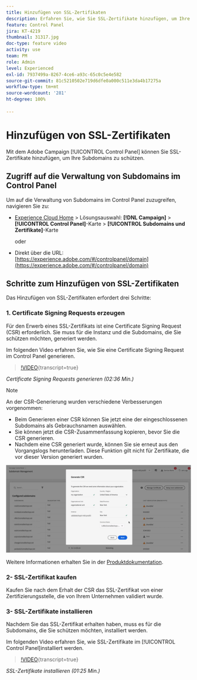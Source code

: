 ```yaml
---
title: Hinzufügen von SSL-Zertifikaten
description: Erfahren Sie, wie Sie SSL-Zertifikate hinzufügen, um Ihre Subdomains zu schützen.
feature: Control Panel
jira: KT-4219
thumbnail: 31317.jpg
doc-type: feature video
activity: use
team: PM
role: Admin
level: Experienced
exl-id: 7937499a-8267-4ce6-a93c-65c0c5e4e582
source-git-commit: 81c5210502e719d6dfe0a000c511e3da4b17275a
workflow-type: tm+mt
source-wordcount: '281'
ht-degree: 100%

---
```


# Hinzufügen von SSL-Zertifikaten

Mit dem Adobe Campaign [!UICONTROL Control Panel] können Sie SSL-Zertifikate hinzufügen, um Ihre Subdomains zu schützen.

## Zugriff auf die Verwaltung von Subdomains im Control Panel

Um auf die Verwaltung von Subdomains im Control Panel zuzugreifen, navigieren Sie zu:

* [Experience Cloud Home](https://experience.adobe.com/#/home) > Lösungsauswahl: **[!DNL Campaign]** > **[!UICONTROL Control Panel]**-Karte > **[!UICONTROL Subdomains und Zertifikate]**-Karte

  oder
* Direkt über die URL: [https://experience.adobe.com/#/controlpanel/domain](https://experience.adobe.com/#/controlpanel/domain)

## Schritte zum Hinzufügen von SSL-Zertifikaten

Das Hinzufügen von SSL-Zertifikaten erfordert drei Schritte:

### 1. Certificate Signing Requests erzeugen

Für den Erwerb eines SSL-Zertifikats ist eine Certificate Signing Request (CSR) erforderlich. Sie muss für die Instanz und die Subdomains, die Sie schützen möchten, generiert werden.

Im folgenden Video erfahren Sie, wie Sie eine Certificate Signing Request im Control Panel generieren.

>[!VIDEO](https://video.tv.adobe.com/v/31317?learn=on){transcript=true}

*Certificate Signing Requests generieren (02:36 Min.)*

>[!NOTE]
>
>An der CSR-Generierung wurden verschiedene Verbesserungen vorgenommen:
>
>* Beim Generieren einer CSR können Sie jetzt eine der eingeschlossenen Subdomains als Gebrauchsnamen auswählen.
>* Sie können jetzt die CSR-Zusammenfassung kopieren, bevor Sie die CSR generieren.
>* Nachdem eine CSR generiert wurde, können Sie sie erneut aus den Vorgangslogs herunterladen. Diese Funktion gilt nicht für Zertifikate, die vor dieser Version generiert wurden.
>
>![CSR herunterladen](/help/assets/download-csr.gif)
>
>Weitere Informationen erhalten Sie in der [Produktdokumentation](https://experienceleague.adobe.com/docs/control-panel/using/subdomains-and-certificates/renew-ssl/renewing-subdomain-certificate.html?lang=de).
>

### 2- SSL-Zertifikat kaufen

Kaufen Sie nach dem Erhalt der CSR das SSL-Zertifikat von einer Zertifizierungsstelle, die von Ihrem Unternehmen validiert wurde.

### 3- SSL-Zertifikate installieren

Nachdem Sie das SSL-Zertifikat erhalten haben, muss es für die Subdomains, die Sie schützen möchten, installiert werden.

Im folgenden Video erfahren Sie, wie SSL-Zertifikate im [!UICONTROL Control Panel]installiert werden.

>[!VIDEO](https://video.tv.adobe.com/v/31166?learn=on){transcript=true}

*SSL-Zertifikate installieren (01:25 Min.)*


